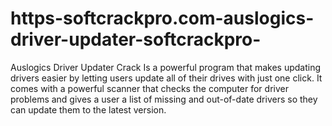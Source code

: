 # https-softcrackpro.com-auslogics-driver-updater-softcrackpro-
Auslogics Driver Updater Crack Is a powerful program that makes updating drivers easier by letting users update all of their drives with just one click. It comes with a powerful scanner that checks the computer for driver problems and gives a user a list of missing and out-of-date drivers so they can update them to the latest version.
